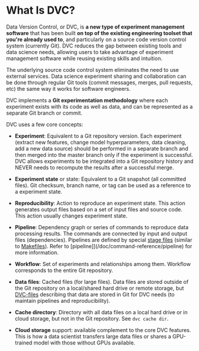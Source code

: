 # What Is DVC?

Data Version Control, or DVC, is **a new type of experiment management
software** that has been built **on top of the existing engineering toolset that
you're already used to**, and particularly on a source code version control
system (currently Git). DVC reduces the gap between existing tools and data
science needs, allowing users to take advantage of experiment management
software while reusing existing skills and intuition.

The underlying source code control system eliminates the need to use external
services. Data science experiment sharing and collaboration can be done through
regular Git tools (commit messages, merges, pull requests, etc) the same way it
works for software engineers.

DVC implements a **Git experimentation methodology** where each experiment
exists with its code as well as data, and can be represented as a separate Git
branch or commit.

DVC uses a few core concepts:

- **Experiment**: Equivalent to a Git repository version. Each experiment
  (extract new features, change model hyperparameters, data cleaning, add a new
  data source) should be performed in a separate branch and then merged into the
  master branch only if the experiment is successful. DVC allows experiments to
  be integrated into a Git repository history and NEVER needs to recompute the
  results after a successful merge.

- **Experiment state** or state: Equivalent to a Git snapshot (all committed
  files). Git checksum, branch name, or tag can be used as a reference to a
  experiment state.

- **Reproducibility**: Action to reproduce an experiment state. This action
  generates output files based on a set of input files and source code. This
  action usually changes experiment state.

- **Pipeline**: Dependency graph or series of commands to reproduce data
  processing results. The commands are connected by input and output files
  (dependencies). Pipelines are defined by special
  [stage files](/doc/command-reference/run) (similar to
  [Makefiles](https://www.gnu.org/software/make/manual/make.html#Introduction)).
  Refer to [pipeline]](/doc/command-reference/pipeline) for more information.

- **Workflow**: Set of experiments and relationships among them. Workflow
  corresponds to the entire Git repository.

- **Data files**: Cached files (for large files). Data files are stored outside
  of the Git repository on a local/shared hard drive or remote storage, but
  [DVC-files](/doc/user-guide/dvc-file-format) describing that data are stored
  in Git for DVC needs (to maintain pipelines and reproducibility).

- **Cache directory**: Directory with all data files on a local hard drive or in
  cloud storage, but not in the Git repository. See `dvc cache dir`.

- **Cloud storage** support: available complement to the core DVC features. This
  is how a data scientist transfers large data files or shares a GPU-trained
  model with those without GPUs available.
